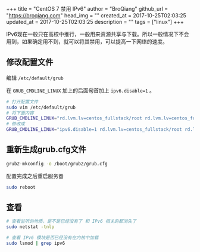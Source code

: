 +++
title = "CentOS 7 禁用 IPv6"
author = "BroQiang"
github_url = "https://broqiang.com"
head_img = ""
created_at = 2017-10-25T02:03:25
updated_at = 2017-10-25T02:03:25
description = ""
tags = ["linux"]
+++

IPv6现在一般只在高校中推行，一般用来资源共享与下载。所以一般情况下不会用到，如果确定用不到，就可以将其禁用，可以提高一下网络的速度。

## 修改配置文件

编辑 `/etc/default/grub`

在 `GRUB_CMDLINE_LINUX` 加上的后面句首加上 `ipv6.disable=1` 。

```bash
# 打开配置文件
sudo vim /etc/default/grub
# 将下面内容
GRUB_CMDLINE_LINUX="rd.lvm.lv=centos_fullstack/root rd.lvm.lv=centos_fullstack/swap rhgb quiet"
# 修改成
GRUB_CMDLINE_LINUX="ipv6.disable=1 rd.lvm.lv=centos_fullstack/root rd.lvm.lv=centos_fullstack/swap rhgb quiet"
```

## 重新生成grub.cfg文件

```bash
grub2-mkconfig -o /boot/grub2/grub.cfg
```

配置完成之后重启服务器

```bash
sudo reboot
```

## 查看

```bash
# 查看监听的地质，是不是已经没有了 和 IPv6 相关的都消失了
sudo netstat -tnlp

# 查看 IPv6 模块是否已经没有在内核中加载
sudo lsmod | grep ipv6
```